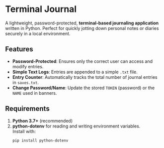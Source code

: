 # Terminal Journal

A lightweight, password-protected, **terminal-based journaling application** written in Python. Perfect for quickly jotting down personal notes or diaries securely in a local environment.

## Features

- **Password-Protected**: Ensures only the correct user can access and modify entries.
- **Simple Text Logs**: Entries are appended to a simple `.txt` file.
- **Entry Counter**: Automatically tracks the total number of journal entries in `saves.txt`.
- **Change Password/Name**: Update the stored `TOKEN` (password) or the `NAME` used in banners.

## Requirements

1. **Python 3.7+** (recommended)
2. **python-dotenv** for reading and writing environment variables.  
   Install with:
   ```bash
   pip install python-dotenv

